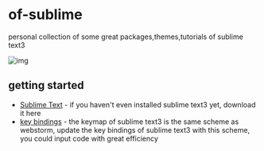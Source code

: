 # of-sublime

personal collection of some great packages,themes,tutorials of sublime text3

![img](https://github.com/elegantspirit/of-sublime/blob/master/assets/sublime.jpg)

## getting started

- [Sublime Text](http://www.sublimetext.com/) - if you haven't even installed sublime text3 yet, download it here
- [key bindings]() - the keymap of sublime text3 is the same scheme as webstorm, update the key bindings of sublime text3 with this scheme, you could input code with great efficiency
